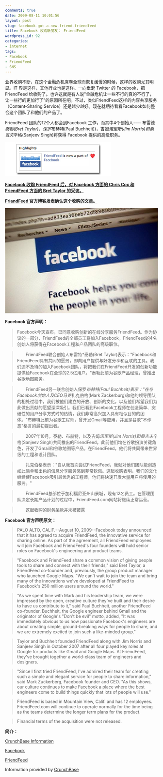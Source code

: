 ```yaml
---
comments: true
date: 2009-08-11 10:01:56
layout: post
slug: facebook-got-a-new-friend-friendfeed
title: Facebook 收购新朋友： FriendFeed
wordpress_id: 92
categories:
- internet
tags:
- Facebook
- FriendFeed
- SNS
---
```


业界收购不断，在这个金融危机席卷全球而恢复缓慢的时候，这样的收购尤其明显。IT 界是这样，其他行业也是这样。一向垂涎 Twitter 的 Facebook，把FriendFeed 给收购了。也许这就是有人说"金融危机让一些不行的真的不行了，让一些行的更加行了"的原因所在吧。不过，类似FriendFeed这样的内容共享服务（Content-Sharing Service）还是越少越好。现在就期待看看Facebook如何整合这个团队了和他们的产品了。




FriendFeed 团队的12个人都会到Facebook 工作，而其中4个创始人---- 布雷德*泰勒(Bret Taylor)、保罗*布赫特(Paul Buchheit))，吉姆*诺里斯(Jim Norris)和桑吉夫*辛格(Sanjeev Singh)将获得 Facebook 提供的高级职务。




[![](/images/uploads/zb/facebook-acquiring-friendfeed_original.jpg)](/images/uploads/zb/facebook-acquiring-friendfeed_original.jpg)







**[Facebook 收购 FriendFeed 后，对 Facebook 方面的 Chris Cox 和 FriendFeed 方面的 Bret Taylor 的](http://www.techcrunch.com/2009/08/10/first-interview-after-acquisition-with-friendfeed-and-facebook/)****[采访](http://www.techcrunch.com/2009/08/10/first-interview-after-acquisition-with-friendfeed-and-facebook/)****[。](http://www.techcrunch.com/2009/08/10/first-interview-after-acquisition-with-friendfeed-and-facebook/)**




**[FriandFeed 官方博客发表确认这个收购的](http://blog.friendfeed.com/2009/08/friendfeed-accepts-facebook-friend.html)****[文章](http://blog.friendfeed.com/2009/08/friendfeed-accepts-facebook-friend.html)****[。](http://blog.friendfeed.com/2009/08/friendfeed-accepts-facebook-friend.html)**




[![](/images/uploads/zb/ALeqM5hKXFVPnlRbJ09xZd2biqZBM2n3YA.jpg)](/images/uploads/zb/ALeqM5hKXFVPnlRbJ09xZd2biqZBM2n3YA.jpg)

**Facebook 官方声明：**




>

>
> Facebook今天宣布，已同意收购创新的在线分享服务FriendFeed。作为协议的一部分，FriendFeed的全部员工将加入Facebook。FriendFeed的4名创始人将获得在Facebook工程和产品团队的高级职位。
>
>

>
> 　　FriendFeed联合创始人布雷特*泰勒(Bret Taylor)表示："Facebook和FriendFeed具有共同的愿景，即向用户提供与好友分享和互联的工具。我们迫不及待的加入Facebook团队，将把我们在FriendFeed开发的创新功能提供给Facebook在全球的2.5亿用户。"泰勒此前为谷歌产品经理，曾推出谷歌地图服务。
>
>

>
> 　　FriendFeed另一联合创始人保罗*布赫特(Paul Buchheit)表示："在与Facebook创始人及CEO马克*扎克伯格(Mark Zackerburg)和他的领导团队的相处过程中，我们被他们建立的开放、创新的文化，以及他们希望我们为此做出贡献的愿望深深吸引。我们已看到Facebook工程师在创造简单、突破性的用户分享方式时的热情，我们非常高兴加入具有相似目的的团体。"布赫特此前为谷歌工程师，曾开发Gmail等应用，并且是谷歌"不作恶"格言的最初提出者。
>
>

>
> 　　2007年10月，泰勒、布赫特，以及吉姆*诺里斯(Jim Norris)和桑吉夫*辛格(Sanjeev Singh)共同推出的FriendFeed。此前他们均在谷歌扮演关键角色，开发了Gmail和谷歌地图等产品。在FriendFeed，他们将共同带来世界级的工程和设计团队。
>
>

>
> 　　扎克伯格表示："自从我首次尝试FriendFeed，我就对他们团队能创造如此简单和出色的信息分享服务感到非常钦佩。这起收购表明，我们的文化继续使Facebook吸引最优秀的工程师，他们将快速开发大量用户将使用的服务。"
>
>

>
> 　　FriendFeed总部位于加利福尼亚州山景城，现有12名员工。在管理团队决定长期产品计划的过程中，FriendFeed.com网站将继续正常运营。
>
>

>
> 　　这起收购的财务条款并未被披露
>
>





**Facebook 官方声明原文：**




>

>
> PALO ALTO, CALIF.--August 10, 2009--Facebook today announced that it has agreed to acquire FriendFeed, the innovative service for sharing online. As part of the agreement, all FriendFeed employees will join Facebook and FriendFeed's four founders will hold senior roles on Facebook's engineering and product teams.
>
>

>
> "Facebook and FriendFeed share a common vision of giving people tools to share and connect with their friends," said Bret Taylor, a FriendFeed co-founder and, previously, the group product manager who launched Google Maps. "We can't wait to join the team and bring many of the innovations we've developed at FriendFeed to Facebook's 250 million users around the world."
>
>

>
> "As we spent time with Mark and his leadership team, we were impressed by the open, creative culture they've built and their desire to have us contribute to it," said Paul Buchheit, another FriendFeed co-founder. Buchheit, the Google engineer behind Gmail and the originator of Google's "Don't be evil" motto, added, "It was immediately obvious to us how passionate Facebook's engineers are about creating simple, ground-breaking ways for people to share, and we are extremely excited to join such a like-minded group."
>
>

>
> Taylor and Buchheit founded FriendFeed along with Jim Norris and Sanjeev Singh in October 2007 after all four played key roles at Google for products like Gmail and Google Maps. At FriendFeed, they've brought together a world-class team of engineers and designers.
>
>

>
> "Since I first tried FriendFeed, I've admired their team for creating such a simple and elegant service for people to share information," said Mark Zuckerberg, Facebook founder and CEO. "As this shows, our culture continues to make Facebook a place where the best engineers come to build things quickly that lots of people will use."
>
>

>
> FriendFeed is based in Mountain View, Calif. and has 12 employees. FriendFeed.com will continue to operate normally for the time being as the teams determine the longer term plans for the product.
>
>

>
> Financial terms of the acquisition were not released.
>
>





**简介：**










[CrunchBase Information](http://www.crunchbase.com/)










[Facebook](http://www.crunchbase.com/company/facebook)







[FriendFeed](http://www.crunchbase.com/company/friendfeed)







Information provided by [CrunchBase](http://www.crunchbase.com/)






